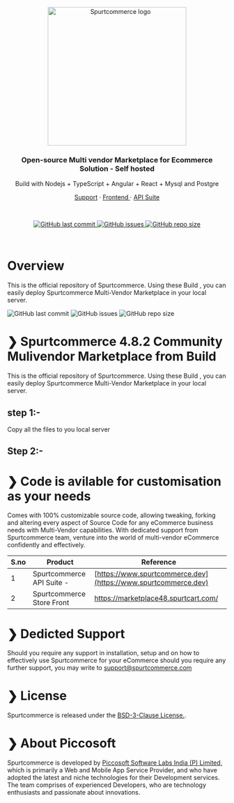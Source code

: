 
<p align="center">
  <a href="https://www.spurtcommerce.com/#gh-light-mode-only">
    <img src="https://www.spurtcommerce.com/spurtcommerce.svg" width="318px" alt="Spurtcommerce logo" />
  </a>
   
</p>
<h3 align="center">Open-source Multi vendor Marketplace for Ecommerce Solution - Self hosted </h3>
<p align="center"> Build with Nodejs + TypeScript + Angular + React + Mysql and Postgre</p>
<p align="center"><a href="https://www.spurtcommerce.com/price-details"> Support</a> · <a href="https://www.spurtcommerce.com/price-details"> Frontend </a> ·  <a href="https://www.spurtcommerce.com/price-details"> API Suite </a></p>
<br />
<p align="center">
  <a href="https://github.com/spurtcommerce/multivendor-marketplace/releases">
    <img src="https://img.shields.io/github/last-commit/spurtcommerce/deployment" alt="GitHub last commit" />
  </a>
  <a href="https://github.com/spurtcommerce/multivendor-marketplace/issues">
    <img src="https://img.shields.io/github/issues/spurtcommerce/deployment" alt="GitHub issues" />
  </a>

  <a href="https://github.com/spurtcommerce/multivendor-marketplace/releases">
    <img src="https://img.shields.io/github/repo-size/spurtcommerce/deployment?color=orange" alt="GitHub repo size" />
  </a>
</p>
<br />

# Overview

This is the official repository of Spurtcommerce. Using these Build , you can easily deploy Spurtcommerce Multi-Vendor Marketplace in your local server.


![GitHub last commit](https://img.shields.io/github/last-commit/spurtcommerce/deployment)
![GitHub issues](https://img.shields.io/github/issues/spurtcommerce/deployment)
![GitHub repo size](https://img.shields.io/github/repo-size/spurtcommerce/deployment?color=orange)

#

#  ❯ Spurtcommerce 4.8.2 Community Mulivendor Marketplace from Build

This is the official repository of Spurtcommerce. Using these Build , you can easily deploy Spurtcommerce Multi-Vendor Marketplace in your local server.


## step 1:-

Copy all the files to  you local server

## Step 2:-






#  ❯ Code is avilable for customisation as your needs

Comes with 100% customizable source code, allowing tweaking, forking and altering every aspect of Source Code for any eCommerce business needs with Multi-Vendor capabilities. With dedicated support from Spurtcommerce team, venture into the world of multi-vendor eCommerce confidently and effectively. 

| S.no | Product  | Reference |
| ------ | ------ | ------ |
| 1| Spurtcommerce API Suite - | [https://www.spurtcommerce.dev](https://www.spurtcommerce.dev)
| 2| Spurtcommerce Store Front| [https://marketplace48.spurtcart.com/ ](https://marketplace48.spurtcart.com/)


# ❯ Dedicted Support

Should you require any support in installation, setup and on how to effectively use Spurtcommerce for your eCommerce should you require any further support, you may write to support@spurtcommerce.com



# ❯ License

Spurtcommerce is released under the [BSD-3-Clause License.](https://github.com/spurtcommerce/spurtcommerce/blob/master/LICENSE).



# ❯ About Piccosoft
Spurtcommerce is developed by [Piccosoft Software Labs India (P) Limited,](http://www.piccosoft.com) which is primarily a Web and Mobile App Service Provider, and who have adopted the latest and niche technologies for their Development services. The team comprises of experienced Developers, who are technology enthusiasts and passionate about innovations.


